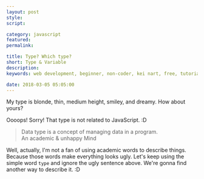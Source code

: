 ```yaml
---
layout: post
style:
script:

category: javascript
featured:
permalink:

title: Type? Which type?
short: Type & Variable
description:
keywords: web development, beginner, non-coder, kei nart, free, tutorial, coding, programming, code nart, javascript, type, number, string, variable

date: 2018-03-05 05:05:00
---
```


My type is blonde, thin, medium height, smiley, and dreamy. How about yours?

Oooops! Sorry! That type is not related to JavaScript. :D

> Data type is a concept of managing data in a program.  
> An academic & unhappy Mind

Well, actually, I'm not a fan of using academic words to describe things. Because
those words make everything looks ugly. Let's keep using the simple word `type`
and ignore the ugly sentence above. We're gonna find another way to describe it. :D
